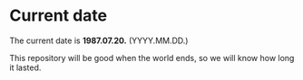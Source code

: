 # Current date

The current date is **1987.07.20.** (YYYY.MM.DD.)

This repository will be good when the world ends, so we will know how long it lasted.